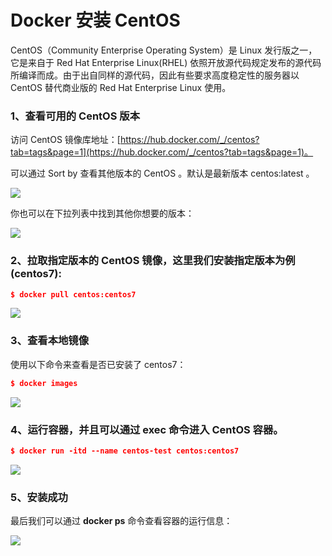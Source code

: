 # Docker 安装 CentOS

CentOS（Community Enterprise Operating System）是 Linux 发行版之一，它是来自于 Red Hat Enterprise Linux(RHEL) 依照开放源代码规定发布的源代码所编译而成。由于出自同样的源代码，因此有些要求高度稳定性的服务器以 CentOS 替代商业版的 Red Hat Enterprise Linux 使用。

### 1、查看可用的 CentOS 版本
访问 CentOS 镜像库地址：[https://hub.docker.com/_/centos?tab=tags&page=1](https://hub.docker.com/_/centos?tab=tags&page=1)。

可以通过 Sort by 查看其他版本的 CentOS 。默认是最新版本 centos:latest 。

![](https://cdn.nlark.com/yuque/0/2024/png/2472623/1734160359347-3415924c-7e8f-4194-92ae-70af7e4e8ffa.png)

你也可以在下拉列表中找到其他你想要的版本：

![](https://cdn.nlark.com/yuque/0/2024/png/2472623/1734160359347-c06363e0-f7f4-415b-8ef2-7a4f9a091902.png)

### 2、拉取指定版本的 CentOS 镜像，这里我们安装指定版本为例(centos7):
```json
$ docker pull centos:centos7
```

![](https://cdn.nlark.com/yuque/0/2024/png/2472623/1734160359285-dac4f954-f668-4573-8226-fe167e65b10b.png)

### 3、查看本地镜像
使用以下命令来查看是否已安装了 centos7：

```json
$ docker images
```

![](https://cdn.nlark.com/yuque/0/2024/png/2472623/1734160359306-6b3e9631-ead1-442d-9b7c-1e380b5a5cf8.png)

### 4、运行容器，并且可以通过 exec 命令进入 CentOS 容器。
```json
$ docker run -itd --name centos-test centos:centos7
```

![](https://cdn.nlark.com/yuque/0/2024/png/2472623/1734160359348-5148e3aa-764a-4f1e-b383-ea760947be7d.png)

### 5、安装成功
最后我们可以通过 **docker ps** 命令查看容器的运行信息：

![](https://cdn.nlark.com/yuque/0/2024/png/2472623/1734160360011-e5882e1e-9f88-4841-bb50-c45c252bf758.png)

